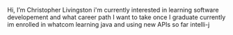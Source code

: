 Hi, I’m Christopher Livingston
i'm currently interested in learning software developement and what career path I want to take once I graduate
currently im enrolled in whatcom learning java and using new APIs so far intelli-j


